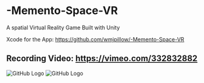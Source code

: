 # -Memento-Space-VR
A spatial Virtual Reality Game Built with Unity


Xcode for the App:  https://github.com/wmjpillow/-Memento-Space-VR


Recording Video: https://vimeo.com/332832882
--------------------------------------------------
![GitHub Logo](/VR1.gif)
![GitHub Logo](/VR2.gif)
